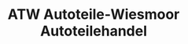 ---
title: "ATW Autoteile-Wiesmoor Autoteilehandel"
url: /wiesmoor/atw-autoteile-wiesmoor-autoteilehandel/
shop: Autoteile
---